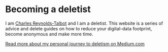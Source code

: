 # Becoming a deletist

I am [Charles Reynolds-Talbot](https://twitter.com/charles_rt) and I am a deletist. This website is a series of advice and delete guides on how to reduce your digital-data footprint, become anonymous and make more time.

[Read more about my personal journey to deletism on Medium.com](https://medium.com/delete-the-excess)
